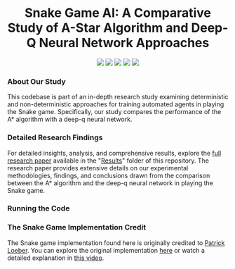 <div align='center'>
<h1>Snake Game AI: A Comparative Study of A-Star Algorithm and Deep-Q Neural Network Approaches</h1>
<img src="https://img.shields.io/badge/Python-FFD43B?style=for-the-badge&logo=python&logoColor=blue" />
<img src="https://img.shields.io/badge/conda-342B029.svg?&style=for-the-badge&logo=anaconda&logoColor=white" />
<img src="https://img.shields.io/badge/Pygame-7A1FA2?style=for-the-badge&logo=python&logoColor=blue" />
<img src="https://img.shields.io/badge/PyTorch-EE4C2C?style=for-the-badge&logo=pytorch&logoColor=white" />
<img src="https://img.shields.io/badge/Plotly-239120?style=for-the-badge&logo=plotly&logoColor=white" />
</div>



### About Our Study

This codebase is part of an in-depth research study examining deterministic and non-deterministic approaches for training automated agents in playing the Snake game. Specifically, our study compares the performance of the A* algorithm with a deep-q neural network.

### Detailed Research Findings

For detailed insights, analysis, and comprehensive results, explore the [full research paper](/Results/Results.pdf) available in the "[Results](/Results)" folder of this repository. The research paper provides extensive details on our experimental methodologies, findings, and conclusions drawn from the comparison between the A* algorithm and the deep-q neural network in playing the Snake game.

### Running the Code

### The Snake Game Implementation Credit

The Snake game implementation found here is originally credited to [Patrick Loeber](https://github.com/patrickloeber/python-fun/tree/master/snake-pygame). You can explore the original implementation [here](https://github.com/patrickloeber/python-fun/tree/master/snake-pygame) or watch a detailed explanation in [this video](https://www.youtube.com/watch?v=L8ypSXwyBds&t=2420s).